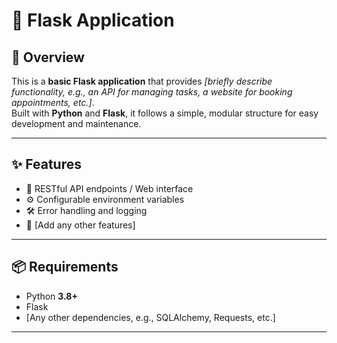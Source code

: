 # 🌟 Flask Application

## 📌 Overview
This is a **basic Flask application** that provides _[briefly describe functionality, e.g., an API for managing tasks, a website for booking appointments, etc.]_.  
Built with **Python** and **Flask**, it follows a simple, modular structure for easy development and maintenance.

---

## ✨ Features
- 🚀 RESTful API endpoints / Web interface  
- ⚙️ Configurable environment variables  
- 🛠 Error handling and logging  
- 📂 [Add any other features]

---

## 📦 Requirements
- Python **3.8+**  
- Flask  
- [Any other dependencies, e.g., SQLAlchemy, Requests, etc.]

---



